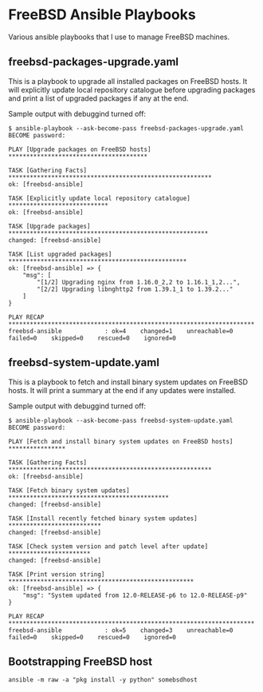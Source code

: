 # FreeBSD Ansible Playbooks

Various ansible playbooks that I use to manage FreeBSD machines.

## freebsd-packages-upgrade.yaml

This is a playbook to upgrade all installed packages on FreeBSD hosts.
It will explicitly update local repository catalogue before upgrading packages and print a list of upgraded packages if any at the end.

Sample output with debuggind turned off:

```shell
$ ansible-playbook --ask-become-pass freebsd-packages-upgrade.yaml
BECOME password:

PLAY [Upgrade packages on FreeBSD hosts] ***************************************

TASK [Gathering Facts] *********************************************************
ok: [freebsd-ansible]

TASK [Explicitly update local repository catalogue] ****************************
ok: [freebsd-ansible]

TASK [Upgrade packages] ********************************************************
changed: [freebsd-ansible]

TASK [List upgraded packages] **************************************************
ok: [freebsd-ansible] => {
    "msg": [
        "[1/2] Upgrading nginx from 1.16.0_2,2 to 1.16.1_1,2...", 
        "[2/2] Upgrading libnghttp2 from 1.39.1_1 to 1.39.2..."
    ]
}

PLAY RECAP *********************************************************************
freebsd-ansible            : ok=4    changed=1    unreachable=0    failed=0    skipped=0    rescued=0    ignored=0
```

## freebsd-system-update.yaml

This is a playbook to fetch and install binary system updates on FreeBSD hosts. It will print a summary at the end if any updates were installed.

Sample output with debuggind turned off:

```shell
$ ansible-playbook --ask-become-pass freebsd-system-update.yaml
BECOME password:

PLAY [Fetch and install binary system updates on FreeBSD hosts] ****************

TASK [Gathering Facts] *********************************************************
ok: [freebsd-ansible]

TASK [Fetch binary system updates] *********************************************
changed: [freebsd-ansible]

TASK [Install recently fetched binary system updates] **************************
changed: [freebsd-ansible]

TASK [Check system version and patch level after update] ***********************
changed: [freebsd-ansible]

TASK [Print version string] ****************************************************
ok: [freebsd-ansible] => {
    "msg": "System updated from 12.0-RELEASE-p6 to 12.0-RELEASE-p9"
}

PLAY RECAP *********************************************************************
freebsd-ansible            : ok=5    changed=3    unreachable=0    failed=0    skipped=0    rescued=0    ignored=0
```

## Bootstrapping FreeBSD host

```shell
ansible -m raw -a "pkg install -y python" somebsdhost
```
